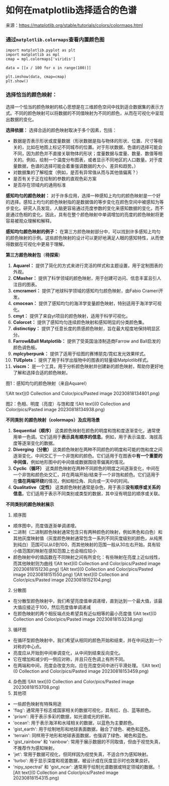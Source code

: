 # 如何在matplotlib选择适合的色谱  

来源：https://matplotlib.org/stable/tutorials/colors/colormaps.html
### 通过```matplotlib.colormaps```查看内置颜色图  

```
import matplotlib.pyplot as plt
import matplotlib as mpl
cmap = mpl.colormaps['viridis']

data = [[x / 100 for x in range(100)]]

plt.imshow(data, cmap=cmap)
plt.show()
```

### 选择恰当的颜色映射：
选择一个恰当的颜色映射的核心思想是在三维颜色空间中找到适合数据集的表示方式。不同的颜色映射可以将数据的不同值映射为不同的颜色，从而在可视化中呈现出数据的变化。

**选择依据：** 
选择合适的颜色映射取决于多个因素，包括：
- 数据是否表示形状或度量数据（形状数据是指与物体的形状、位置、尺寸等相关的，比如在地图上标记不同城市的位置。对于形状数据，色谱的选择可能会不同，因为颜色并不直接关联物体的形状；度量数据与度量、数量、数值等相关的。例如，绘制一个温度分布图表，或者显示不同地区的人口数量。对于度量数据，色谱的选择可能会着重强调数据的大小、差异和趋势。）
- 对数据集的了解程度（例如，是否有异常值从而与其他值偏离？）
- 是否有关于正在绘制的参数的直观色彩方案
- 是否存在领域内的通用标准

**感知均匀的颜色映射：** 
对于许多应用，选择一种感知上均匀的颜色映射是一个好的选择。感知上均匀的颜色映射指的是数据值的等步变化在颜色空间中被感知为等步变化。研究人员发现，人脑更容易通过亮度参数的变化来感知数据的变化，而不是通过色相的变化。因此，具有在整个颜色映射中单调增加的亮度的颜色映射将更容易被观众理解和解释。
    
**感知均匀颜色映射的例子：** 
在第三方颜色映射部分中，可以找到许多感知上均匀的颜色映射的示例。这些颜色映射的设计可以更好地满足人眼的感知特性，从而使得数据在可视化中更易于理解。

**第三方颜色映射包**（**待探索**）
1. **Aquarel：** 提供了简化的方式来进行灵活的样式和主题设置，用于定制图表的外观。  
2. **CMasher：** 提供了科学领域的颜色映射，用于创建可访问、信息丰富且引人注目的图表。
3. **cmcrameri：** 提供了地球科学领域的感知均匀颜色映射，由Fabio Crameri开发。
4. **cmocean：** 提供了感知均匀的海洋学变量颜色映射，特别适用于海洋学可视化。
5. **cmyt：** 提供了来自yt项目的颜色映射，适用于科学可视化。
6. **Colorcet：** 提供了感知均匀连续颜色映射和感知明显的分类颜色集。
7. **distinctipy：** 提供了任意长度的质感颜色映射，旨在最大程度地保持明显区分。
8. **Farrow&Ball Matplotlib：** 提供了受英国油漆制造商Farrow and Ball启发的颜色调色板。
9. **mplcyberpunk：** 提供了适用于绘图的赛博朋克/霓虹发光效果样式。
10. **TUEplots：** 提供了用于科学出版物中的图表的轻量级Matplotlib样式。
11. **viscm：** 是一个工具，用于分析颜色映射并创建新的颜色映射，帮助你更好地了解和选择合适的颜色映射。

图1：感知均匀的颜色映射（来自Aquarel）

![Alt text](0 Collection and Color/pics/Pasted image 20230818134801.png)

图2：色相、明度（亮度）与饱和度
![Alt text](0 Collection and Color/pics/Pasted image 20230818134938.png)

**不同类别
的颜色映射（colormaps）及应用场景**
1. **Sequential（顺序）** 
这类颜色映射在颜色的明度和饱和度逐渐变化，通常使用单一色调。它们适用于**表示具有顺序的信息**。例如，用于表示温度、海拔高度等逐渐变化的数据。
2. **Diverging（分散）**
这类颜色映射在两种不同颜色的明度和可能的饱和度之间逐渐变化，中间交汇于一个非饱和的颜色。它们适用于在图表中**有一个重要的中间值**，例如地形图中的中间值或数据围绕零偏离的情况。
3. **Cyclic（循环）**
这类颜色映射在两种不同颜色的明度之间逐渐变化，中间在一个非饱和颜色处交汇，并在两端开始/结束于一个非饱和颜色。它们适用于在**值在两端环绕**的情况，例如相位角、风向或一天中的时间。
4. **Qualitative（定性）**
这类颜色映射通常是杂色，用于表示**没有顺序或关系的信息**。它们适用于表示不同类别或类型的数据，其中没有明显的顺序或关联。

**不同类别的颜色映射展示**
1. 顺序图
- 顺序图中，亮度值逐渐单调递增。
- 二进制（二进制颜色映射通常包含只有两种颜色的映射，例如黑色和白色）和其他灰度映射值（灰度颜色映射通常包含一系列不同灰度级别的颜色，从纯黑到纯白）范围可以从0到100，而其他映射的范围一般从30左右开始，具有较小值范围的映射在感知范围上也会相应较小
- 颜色映射中的值函数在不同映射之间有所变化：有些映射在亮度上近似线性，而其他映射则为曲线
![Alt text](0 Collection and Color/pics/Pasted image 20230818151230.png)
![Alt text](0 Collection and Color/pics/Pasted image 20230818151550.png)
![Alt text](0 Collection and Color/pics/Pasted image 20230818152104.png)
2. 分散图
- 在分散型颜色映射中，我们希望亮度值单调递增，直到达到一个最大值，该最大值应接近于100，然后亮度值单调递减
- 在颜色映射的两个相反端点处希望具有近似相等的最小亮度值
![Alt text](0 Collection and Color/pics/Pasted image 20230818153238.png)
3. 循环图
- 在循环型颜色映射中，我们希望从相同的颜色开始和结束，并在中间达到一个对称的中心点。
- 亮度应从开始到中间单调变化，从中间到结束反向变化。
- 它在增加和减少的一侧应对称，并且只在色调上有所不同。
- 在两端和中间，亮度会改变方向，应在亮度空间中进行平滑处理。
![Alt text](0 Collection and Color/pics/Pasted image 20230818153459.png)
 4. 杂色图
 ![Alt text](0 Collection and Color/pics/Pasted image 20230818153708.png)
 5. 其他项
 - 一些颜色映射有特殊用途
 - 'flag': 通常用于标志或国家相关的数据可视化，具有红、白、蓝等颜色。
- 'prism': 用于表示多彩的数据，如光谱或光的折射。
- 'ocean': 用于表示海洋和水域相关的数据，以蓝色为主要颜色。
- 'gist_earth': 用于绘制地形和地球表面数据，融合了绿色、褐色和蓝色。
- 'terrain': 同样用于地形和地球表面数据，也强调了绿色、褐色和蓝色。
-  'gist_rainbow' 和 'rainbow': 常用于展示数据的不同取值，但由于视觉失真，不推荐作为感知映射。
- 'jet': 常用于数据可视化，但同样因为视觉失真，不适合作为感知映射。
- 'turbo': 用于显示深度和视差数据，被设计成在灰度显示时也效果良好。
- 'nipy_spectral' 和 'gist_ncar': 通常用于绘制光谱数据或特定领域的数据。
![Alt text](0 Collection and Color/pics/Pasted image 20230818154315.png)
